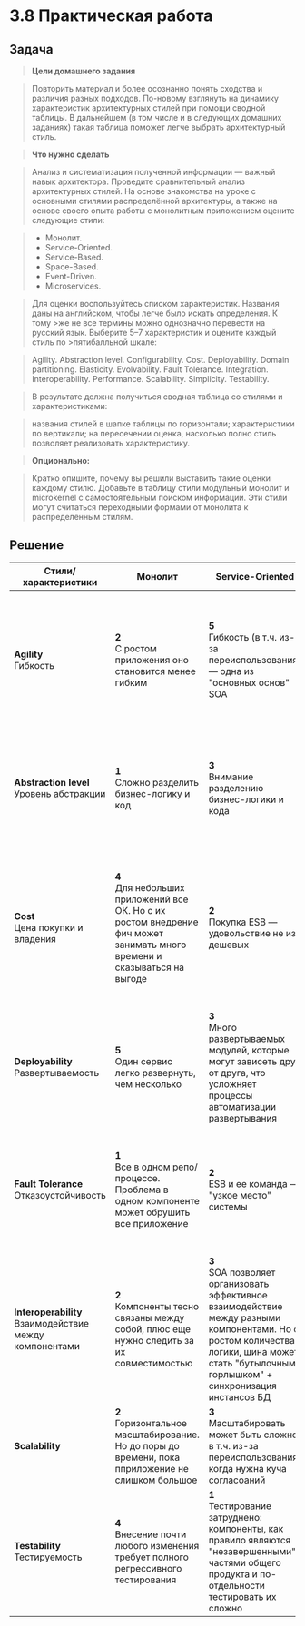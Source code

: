 # 3.8 Практическая работа

## Задача

>**Цели домашнего задания**

>Повторить материал и более осознанно понять сходства и различия разных подходов. 
>По-новому взглянуть на динамику характеристик архитектурных стилей при помощи сводной таблицы. В дальнейшем (в том числе и в следующих домашних заданиях) такая таблица поможет легче выбрать архитектурный стиль. 

>**Что нужно сделать**

>Анализ и систематизация полученной информации — важный навык архитектора. Проведите сравнительный анализ архитектурных стилей. На основе знакомства на уроке с основными стилями распределённой архитектуры, а также на основе своего опыта работы с монолитным приложением оцените следующие стили: 

>* Монолит.
>* Service-Oriented.
>* Service-Based. 
>* Space-Based. 
>* Event-Driven.
>* Microservices. 

>Для оценки воспользуйтесь списком характеристик. Названия даны на английском, чтобы легче было искать определения. К тому >же не все термины можно однозначно перевести на русский язык. Выберите 5–7 характеристик и оцените каждый стиль по >пятибалльной шкале: 

>Agility. 
>Abstraction level. 
>Configurability. 
>Cost. 
>Deployability. 
>Domain partitioning.
>Elasticity.
>Evolvability.
>Fault Tolerance. 
>Integration. 
>Interoperability. 
>Performance. 
>Scalability.
>Simplicity.
>Testability.

>В результате должна получиться сводная таблица со стилями и характеристиками: 

>названия стилей в шапке таблицы по горизонтали; 
>характеристики по вертикали; 
>на пересечении оценка, насколько полно стиль позволяет реализовать характеристику. 

>**Опционально:**

>Кратко опишите, почему вы решили выставить такие оценки каждому стилю. 
>Добавьте в таблицу стили модульный монолит и microkernel с самостоятельным поиском информации. Эти стили могут считаться переходными формами от монолита к распределённым стилям. 

## Решение

|Стили/характеристики|Монолит|Service-Oriented|Service-Based|Space-Based|Event-Driven|Microservices|
|--------|-------|---------|-----------|---------|--------|--------|
|**Agility**</br>Гибкость|**2**</br>С ростом приложения оно становится менее гибким|**5**</br>Гибкость (в т.ч. из-за переиспользования) — одна из "основных основ" SOA|**3**</br>Команда, ответственная за изменение схемы БД (если она одна, а если нет — нужно выбирать между скоростью и актуальностью данных), может стать "бутылочным горлышком"|**5**</br>Гибкость на высоком уровне. Это одна из проблем, на решение которых опирались при разработке подхода|**4**</br>Довольно гибкая система|**5**</br>Гибкость на высоком уровне
|**Abstraction level**</br>Уровень абстракции|**1**</br>Сложно разделить бизнес-логику и код|**3**</br>Внимание разделению бизнес-логики и кода|**3**</br>Каждый сервис отвечает за одну достаточно большую бизнес-функцию, но в то же время можно "залезть" в зону ответственности другого сервиса|**4**</br>Возможна ситуация, когда бизнес-логика проникает в БД|**4**</br>Слабая связанность сервисов|**5**</br>Здесь все почти идеально: микросервисы самодостаточны и  не влияют (почти) друг на друга
|**Cost**</br>Цена покупки и владения|**4**</br>Для небольших приложений все ОК. Но с их ростом внедрение фич может занимать много времени и сказываться на выгоде|**2**</br>Покупка ESB — удовольствие не из дешевых|**3**</br>Цену можно "регулировать" проектируя каждый сервис в своей архитектуре|**2**</br>Большая зависимость от используемых технологий, например от типа кэша: чем лучше синхронизация данных, тем выше накладные расходы. Спец. ПО стоит немало|**2**</br>Недешевое удовольствие|**1**</br>Требуется много команд для работы над микросервисами. А их работу еще нужно координировать, что может увеличивать штат. Плюс своя БД для каждого микросервиса и т.д.
|**Deployability**</br>Развертываемость|**5**</br>Один сервис легко развернуть, чем несколько|**3**</br>Много развертываемых модулей, которые могут зависеть друг от друга, что усложняет процессы автоматизации развертывания|**5**</br>Сервисы независимы друг от друга и их легче развертывать|**4**</br>За счет довольно самостоятельных Process Units|**4**</br>Компоненты легко развертываются, легко добавлять новые экземпляры|**5**</br>Сервисы развертываются независимо друг от друга
|**Fault Tolerance**</br>Отказоустойчивость|**1**</br>Все в одном репо/процессе. Проблема в одном компоненте может обрушить все приложение|**2**</br>ESB и ее команда — "узкое место" системы|**4**</br>Сервисы не зависят друг от друга, но при общей БД могут быть взаимные блокировки. Нужно хорошо поработать с представлениями|**4**</br>Подход хорошо приспособлен к решению проблем, связанных с большой нагрузкой, но в то же время отказоустойчивость может зависеть от механизма кэширования|**3**</br>Высокая надежность, в т.ч. за счет возможности создания временных окон, но полная отказоустойчивость не гарантируется|**4**</br>Каждая интеграция — мина замедленного действия. При определенных обстоятельствах можно ждать каскадного отключения сервисов
|**Interoperability**</br>Взаимодействие между компонентами|**2**</br>Компоненты тесно связаны между собой, плюс еще нужно следить за их совместимостью|**3**</br>SOA позволяет организовать эффективное взаимодействие между разными компонентами. Но с ростом количества логики, шина может стать "бутылочным горлышком" + синхронизация инстансов БД|**4**</br>Синхронизация с ростом системы становится сложнее и дороже|**3**</br>Такая оценка из-за коллизий репликации, а также из-за низкой согласованности данных|**3**</br>Серьезные усилия на обеспечение гранулярности данных|**5**</br>Обмен данными между микросервисами не требует сложной логики
|**Scalability**</br>|**2**</br>Горизонтальное масштабирование. Но до поры до времени, пока пприложение не слишком большое|**3**</br>Масштабировать может быть сложно, в т.ч. из-за переиспользования, когда нужна куча согласоаний|**4**</br>Независимые сервисы = хорошая масштабируемость, но все может тормозить общая БД|**5**</br>Отличный вариант для приложений с непредсказуемой пользовательской нагрузкой|**5**</br>Хорошо масштабируемые и гибкие сервисы|**5**</br>Отличная масштабируемость
|**Testability**</br>Тестируемость|**4**</br>Внесение почти любого изменения требует полного регрессивного тестирования|**1**</br>Тестирование затруднено: компоненты, как правило являются "незавершенными" частями общего продукта и по-отдельности тестировать их сложно|**4**</br>Тестируемость на достаточно высоком уровне|**3**</br>Каждый Process Init достаточно самостоятелен, что сказывается на тестируемости, но тестирование всей системы затруднено|**4**</br>За счет небольшой связанности компонентов, меньшей вариативности данных для каждого (в зависимости от шаблона)|**3**</br>Требуется реализация юнит-тестирования, функциональные тесты, интеграционные, а потом, если все ОК - еще и ручками
